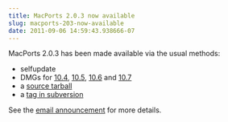 ```yaml
---
title: MacPorts 2.0.3 now available
slug: macports-203-now-available
date: 2011-09-06 14:59:43.938666-07
---
```


MacPorts 2.0.3 has been made available via the usual methods:

* selfupdate
* DMGs for [10.4](https://distfiles.macports.org/MacPorts/MacPorts-2.0.3-10.4-Tiger.dmg "10.5 DMG"), [10.5](https://distfiles.macports.org/MacPorts/MacPorts-2.0.3-10.5-Leopard.dmg "10.5 DMG"), [10.6](https://distfiles.macports.org/MacPorts/MacPorts-2.0.3-10.6-SnowLeopard.dmg "10.6 DMG") and [10.7](https://distfiles.macports.org/MacPorts/MacPorts-2.0.3-10.7-Lion.dmg "10.7 DMG")
* a [source tarball](https://www.macports.org/install.php#source)
* a [tag in subversion](https://svn.macports.org/repository/macports/tags/release_2.0.3)

See the [email announcement](https://lists.macosforge.org/pipermail/macports-announce/2011-September/000019.html) for more details.
